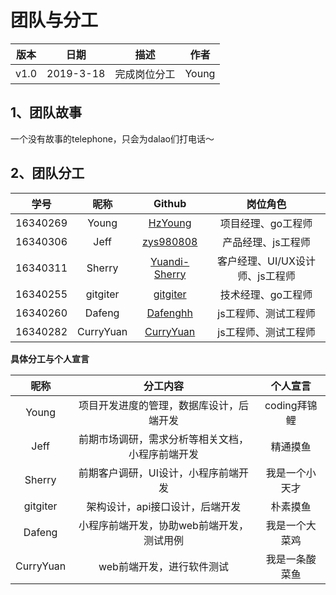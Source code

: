 # 团队与分工

| 版本 |   日期    | 描述 |  作者   |
| :--: | :-------: | :--: | :-----: |
| v1.0 | 2019-3-18 | 完成岗位分工 | Young |

## 1、团队故事

一个没有故事的telephone，只会为dalao们打电话～

## 2、团队分工

|学号|昵称|Github|岗位角色|
|:--:|:--:|:--:|:--:|
|16340269|Young|[HzYoung](https://github.com/HzYoung)|项目经理、go工程师|
|16340306|Jeff|[zys980808](https://github.com/zys980808)|产品经理、js工程师|
|16340311|Sherry|[Yuandi-Sherry](https://github.com/Yuandi-Sherry)|客户经理、UI/UX设计师、js工程师|
|16340255|gitgiter|[gitgiter](https://github.com/gitgiter)|技术经理、go工程师|
|16340260|Dafeng|[Dafenghh](https://github.com/Dafenghh)|js工程师、测试工程师|
|16340282|CurryYuan|[CurryYuan](https://github.com/CurryYuan)|js工程师、测试工程师|


**具体分工与个人宣言**

|昵称|分工内容|个人宣言|
|:--:|:--:|:--:|
|Young|项目开发进度的管理，数据库设计，后端开发|coding拜锦鲤|
|Jeff|前期市场调研，需求分析等相关文档，小程序前端开发|精通摸鱼|
|Sherry|前期客户调研，UI设计，小程序前端开发|我是一个小天才|
|gitgiter|架构设计，api接口设计，后端开发|朴素摸鱼|
|Dafeng|小程序前端开发，协助web前端开发，测试用例|我是一个大菜鸡|
|CurryYuan|web前端开发，进行软件测试|我是一条酸菜鱼|
